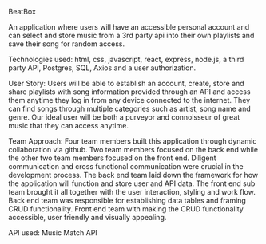 BeatBox

An application where users will have an accessible personal account and can select and store music from a 3rd party api into their own playlists and save their song for random access.

Technologies used: html, css, javascript, react, express, node.js, a third party API, Postgres, SQL, Axios and a user authorization.

User Story: Users will be able to establish an account, create, store and share playlists with song information provided through an API and access them anytime they log in from any device connected to the internet. They can find songs through multiple categories such as artist, song name and genre. Our ideal user will be both a purveyor and connoisseur of great music that they can access anytime.
 
Team Approach: Four team members built this application through dynamic collaboration via github. Two team members focused on the back end while the other two team members focused on the front end.  Diligent communication and cross functional communication were crucial in the development process.  The back end team laid down the framework for how the application will function and store user and API data. The front end sub team brought it all together with the user interaction, styling and work flow.  Back end team was responsible for establishing data tables and framing CRUD functionality.  Front end team with making the CRUD functionality accessible, user friendly and visually appealing.

API used: Music Match API
